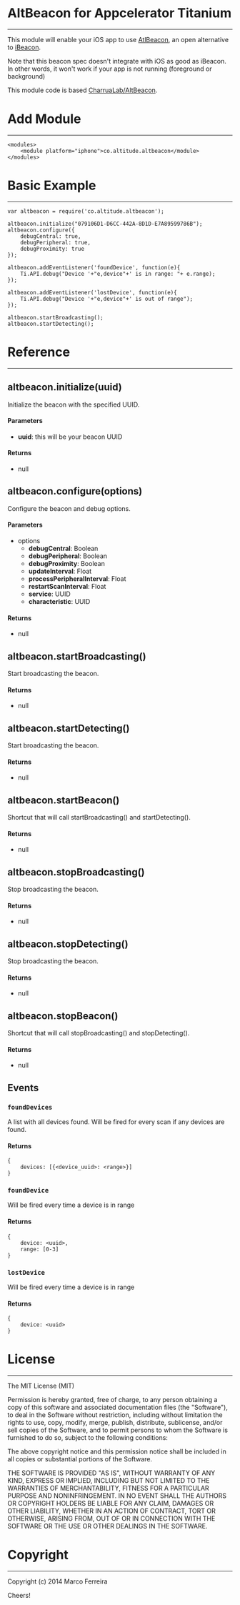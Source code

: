 AltBeacon for Appcelerator Titanium
===================================
---

This module will enable your iOS app to use [AtlBeacon](http://altbeacon.org/), an open alternative to [iBeacon](https://developer.apple.com/ibeacon/).

Note that this beacon spec doesn't integrate with iOS as good as iBeacon. In other words, it won't work if your app is not running (foreground or background)

This module code is based [CharruaLab/AltBeacon](https://github.com/CharruaLab/AltBeacon).

# <a name="add">Add Module</a>
---

    <modules>
        <module platform="iphone">co.altitude.altbeacon</module>
    </modules>


# <a name="usage">Basic Example</a>
---

	var altbeacon = require('co.altitude.altbeacon');
	
	altbeacon.initialize("079106D1-D6CC-442A-8D1D-E7A89599786B");
	altbeacon.configure({
		debugCentral: true,
		debugPeripheral: true,
		debugProximity: true
	});
		
	altbeacon.addEventListener('foundDevice', function(e){
	    Ti.API.debug("Device '+"e,device"+' is in range: "+ e.range);
	});

	altbeacon.addEventListener('lostDevice', function(e){
	    Ti.API.debug("Device '+"e,device"+' is out of range");
	});

	altbeacon.startBroadcasting();
	altbeacon.startDetecting();


# <a name="reference">Reference</a>
---

## altbeacon.initialize(uuid)

Initialize the beacon with the specified UUID.

#### Parameters
* **uuid**: this will be your beacon UUID

#### Returns
* null

## altbeacon.configure(options)

Configure the beacon and debug options.

#### Parameters
* options
    * **debugCentral**: Boolean
    * **debugPeripheral**: Boolean
    * **debugProximity**: Boolean
    * **updateInterval**: Float
    * **processPeripheralInterval**: Float
    * **restartScanInterval**: Float
    * **service**: UUID
    * **characteristic**: UUID

#### Returns
* null
 
## altbeacon.startBroadcasting()

Start broadcasting the beacon.

#### Returns
* null

## altbeacon.startDetecting()

Start broadcasting the beacon.

#### Returns
* null

## altbeacon.startBeacon()

Shortcut that will call startBroadcasting() and startDetecting().

#### Returns
* null

## altbeacon.stopBroadcasting()

Stop broadcasting the beacon.

#### Returns
* null

## altbeacon.stopDetecting()

Stop broadcasting the beacon.

#### Returns
* null

## altbeacon.stopBeacon()

Shortcut that will call stopBroadcasting() and stopDetecting().

#### Returns
* null


## Events

### `foundDevices`

A list with all devices found. Will be fired for every scan if any devices are found.

#### Returns

    {
        devices: [{<device_uuid>: <range>}]
    }


### `foundDevice`

Will be fired every time a device is in range

#### Returns

    {
        device: <uuid>,
        range: [0-3]
    }


### `lostDevice`

Will be fired every time a device is in range

#### Returns

    {
        device: <uuid>
    }


# <a name="license">License</a>
---

The MIT License (MIT)

Permission is hereby granted, free of charge, to any person obtaining a copy
of this software and associated documentation files (the "Software"), to deal
in the Software without restriction, including without limitation the rights
to use, copy, modify, merge, publish, distribute, sublicense, and/or sell
copies of the Software, and to permit persons to whom the Software is
furnished to do so, subject to the following conditions:

The above copyright notice and this permission notice shall be included in all
copies or substantial portions of the Software.

THE SOFTWARE IS PROVIDED "AS IS", WITHOUT WARRANTY OF ANY KIND, EXPRESS OR
IMPLIED, INCLUDING BUT NOT LIMITED TO THE WARRANTIES OF MERCHANTABILITY,
FITNESS FOR A PARTICULAR PURPOSE AND NONINFRINGEMENT. IN NO EVENT SHALL THE
AUTHORS OR COPYRIGHT HOLDERS BE LIABLE FOR ANY CLAIM, DAMAGES OR OTHER
LIABILITY, WHETHER IN AN ACTION OF CONTRACT, TORT OR OTHERWISE, ARISING FROM,
OUT OF OR IN CONNECTION WITH THE SOFTWARE OR THE USE OR OTHER DEALINGS IN THE
SOFTWARE.


# <a name="copyright">Copyright</a>
---

Copyright (c) 2014 Marco Ferreira

Cheers!
